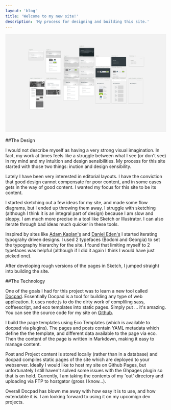 ```yaml
---
layout: 'blog'
title: 'Welcome to my new site!'
description: 'My process for designing and building this site.'
---
```

![Process Photo](../assets/images/Process.jpg)

##The Design

I would not describe myself as having a very strong visual imagination.  In fact, my work at times feels like a struggle between what I see (or don't see) in my mind and my intuition and design sensibilities. My process for this site started with those two things: inution and design sensibility. 

Lately I have been very interested in editorial layouts.  I have the conviction
that good design cannot compensate for poor content, and in some cases gets in the way of good content.  I wanted my focus for this site to be its content.  

I started sketching out a few ideas for my site, and made some flow diagrams, but I ended up throwing them away.  I struggle with sketching (although I think it is an integral part of design) because I am slow and sloppy.  I am much more precise in a tool like Sketch or Illustrator. I can also iterate through bad ideas much quicker in these tools.

Inspired by sites like [Adam Kaplan's](http://www.adamkaplan.me) and [Daniel Eden's](http://www.daneden.me) I started iterating typograhy driven designs. I used 2 typefaces (Bodoni and Georgia) to set the typography hierarchy for the site.  I found that limiting myself to 2 typefaces was helpful (although if I did it again I think I would have just picked one). 

After developing rough versions of the pages in Sketch, I jumped straight into building the site.

##The Technology

One of the goals I had for this project was to learn a new tool called [Docpad](http://www.docpad.org/). Essentially Docpad is a tool for building any type of web application.  It uses node.js to do the dirty work of compliling sass, coffeescript, and eco templates into static pages. Simply put ... it's amazing. You can see the source code for my site on [Github](https://github.com/benadam11/website).  

I build the page templates using Eco Templates (which is available to docpad via plugins).  The pages and posts contain YAML metadata which define the the template, and different data available to the page via eco.  Then the content of the page is written in Markdown, making it easy to manage content. 

Post and Project content is stored locally (rather than in a database) and docpad compiles static pages of the site which are deployed to your webserver.  Ideally I would like to host my site on Github Pages, but unfortunately I still haven't solved some issues with the Ghpages plugin so that is on hold.  Currently, I am taking the contents of my 'out' directory and uploading via FTP to hostgator (gross I know...).  

Overall Docpad has blown me away with how easy it is to use, and how extendable it is. I am looking forward to using it on my upcomign dev projects.  

